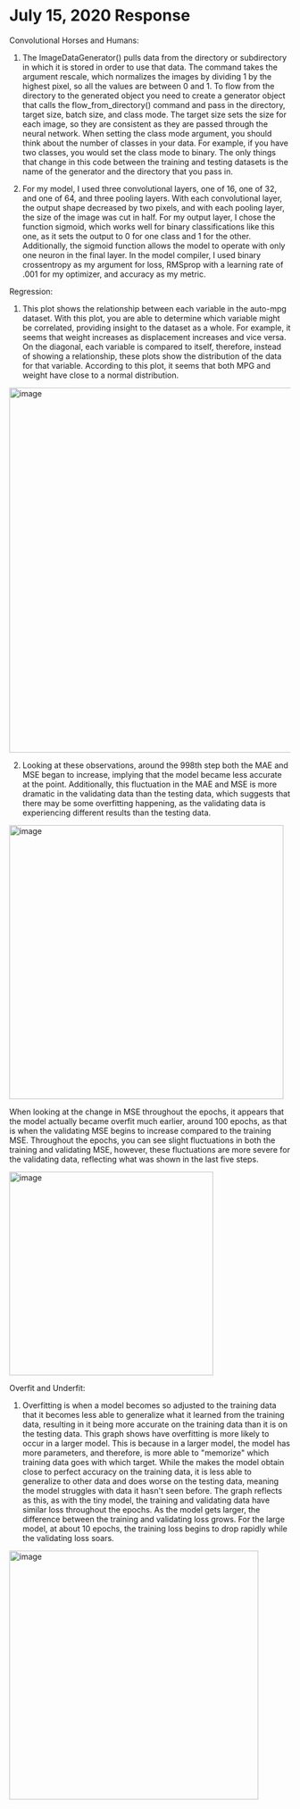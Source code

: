 # July 15, 2020 Response

Convolutional Horses and Humans:

1. The ImageDataGenerator() pulls data from the directory or subdirectory in which it is stored in order to use that data. The command takes the argument rescale, which normalizes the images by dividing 1 by the highest pixel, so all the values are between 0 and 1. To flow from the directory to the generated object you need to create a generator object that calls the flow_from_directory() command and pass in the directory, target size, batch size, and class mode. The target size sets the size for each image, so they are consistent as they are passed through the neural network. When setting the class mode argument, you should think about the number of classes in your data. For example, if you have two classes, you would set the class mode to binary. The only things that change in this code between the training and testing datasets is the name of the generator and the directory that you pass in.

2. For my model, I used three convolutional layers, one of 16, one of 32, and one of 64, and three pooling layers. With each convolutional layer, the output shape decreased by two pixels, and with each pooling layer, the size of the image was cut in half. For my output layer, I chose the function sigmoid, which works well for binary classifications like this one, as it sets the output to 0 for one class and 1 for the other. Additionally, the sigmoid function allows the model to operate with only one neuron in the final layer. In the model compiler, I used binary crossentropy as my argument for loss, RMSprop with a learning rate of .001 for my optimizer, and accuracy as my metric.

Regression:

1. This plot shows the relationship between each variable in the auto-mpg dataset. With this plot, you are able to determine which variable might be correlated, providing insight to the dataset as a whole. For example, it seems that weight increases as displacement increases and vice versa. On the diagonal, each variable is compared to itself, therefore, instead of showing a relationship, these plots show the distribution of the data for that variable. According to this plot, it seems that both MPG and weight have close to a normal distribution.

<img width="654" alt="image" src="https://user-images.githubusercontent.com/67920492/87842226-d8f83f80-c878-11ea-8f20-02ed68fc9854.png">

2. Looking at these observations, around the 998th step both the MAE and MSE began to increase, implying that the model became less accurate at the point. Additionally, this fluctuation in the MAE and MSE is more dramatic in the validating data than the testing data, which suggests that there may be some overfitting happening, as the validating data is experiencing different results than the testing data.

<img width="491" alt="image" src="https://user-images.githubusercontent.com/67920492/87842411-4c4e8100-c87a-11ea-93ec-729c2f355688.png">

When looking at the change in MSE throughout the epochs, it appears that the model actually became overfit much earlier, around 100 epochs, as that is when the validating MSE begins to increase compared to the training MSE. Throughout the epochs, you can see slight fluctuations in both the training and validating MSE, however, these fluctuations are more severe for the validating data, reflecting what was shown in the last five steps.

<img width="365" alt="image" src="https://user-images.githubusercontent.com/67920492/87842382-1c06e280-c87a-11ea-9a7e-194b5f2e6c02.png">

Overfit and Underfit:

1. Overfitting is when a model becomes so adjusted to the training data that it becomes less able to generalize what it learned from the training data, resulting in it being more accurate on the training data than it is on the testing data. This graph shows have overfitting is more likely to occur in a larger model. This is because in a larger model, the model has more parameters, and therefore, is more able to "memorize" which training data goes with which target. While the makes the model obtain close to perfect accuracy on the training data, it is less able to generalize to other data and does worse on the testing data, meaning the model struggles with data it hasn't seen before. The graph reflects as this, as with the tiny model, the training and validating data have similar loss throughout the epochs. As the model gets larger, the difference between the training and validating loss grows. For the large model, at about 10 epochs, the training loss begins to drop rapidly while the validating loss soars.

<img width="446" alt="image" src="https://user-images.githubusercontent.com/67920492/87842626-b0be1000-c87b-11ea-9eee-ca8117f81e1b.png">
